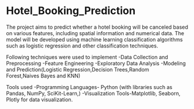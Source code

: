 # Hotel_Booking_Prediction

The project aims to predict whether a hotel booking will be canceled based on various features, including spatial information and numerical data. The model will be developed using  machine learning classification algorithms such as logistic regression and other classification techniques.

Following techniques were used to implement
-Data Collection and Preprocessing
-Feature Engineering
-Exploratory Data Analysis
-Modeling and Prediction(Logistic Regression,Decision Trees,Random                   
   Forest,Naives Bayes and KNN)
   
 Tools used
-Programming Languages- Python (with libraries such as Pandas, NumPy, SciKit-Learn,)
-Visualization Tools-Matplotlib, Seaborn, Plotly for data visualization.
